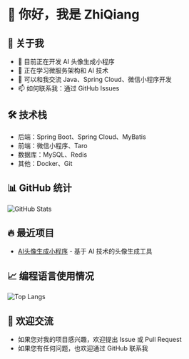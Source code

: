 # 👋 你好，我是 ZhiQiang

## 🚀 关于我
- 🔭 目前正在开发 AI 头像生成小程序
- 🌱 正在学习微服务架构和 AI 技术
- 💬 可以和我交流 Java、Spring Cloud、微信小程序开发
- 📫 如何联系我：通过 GitHub Issues

## 🛠 技术栈
- 后端：Spring Boot、Spring Cloud、MyBatis
- 前端：微信小程序、Taro
- 数据库：MySQL、Redis
- 其他：Docker、Git

## 📊 GitHub 统计
![GitHub Stats](https://github-readme-stats.vercel.app/api?username=iKeepRun&show_icons=true&theme=radical)

## 🔥 最近项目
- [AI头像生成小程序](https://github.com/iKeepRun/ai-avatar) - 基于 AI 技术的头像生成工具

## 📈 编程语言使用情况
![Top Langs](https://github-readme-stats.vercel.app/api/top-langs/?username=iKeepRun&layout=compact)

## 🤝 欢迎交流
- 如果您对我的项目感兴趣，欢迎提出 Issue 或 Pull Request
- 如果您有任何问题，也欢迎通过 GitHub 联系我
